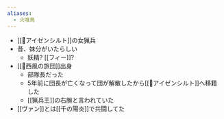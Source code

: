 ```yaml
---
aliases:
  - 火喰鳥
---
```



- [[🏢アイゼンシルト]]の女猟兵
- 昔、妹分がいたらしい
	- 妖精? [[フィー]]?
- [[🏢西風の旅団]]出身
	- 部隊長だった
	- 5年前に団長が亡くなって団が解散したから[[🏢アイゼンシルト]]へ移籍した
	- [[猟兵王]]の右腕と言われていた
- [[ヴァン]]とは[[千の陽炎]]で共闘してた